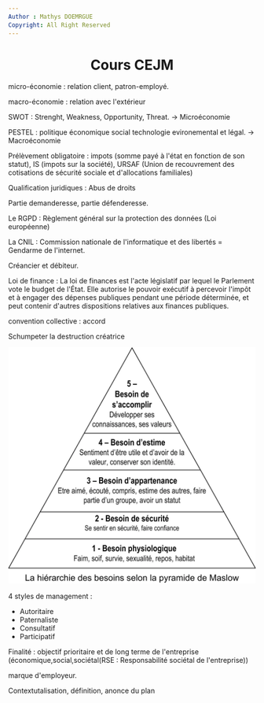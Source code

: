 ```yaml
---
Author : Mathys DOEMRGUE
Copyright: All Right Reserved
---
```


# <center> Cours CEJM

micro-économie : relation client, patron-employé.

macro-économie : relation avec l'extérieur

SWOT : Strenght, Weakness, Opportunity, Threat. -> Microéconomie

PESTEL : politique économique social technologie evironemental et légal. -> Macroéconomie

Prélèvement obligatoire : impots (somme payé à l'état en fonction de son statut), IS (impots sur la société), URSAF (Union de recouvrement des cotisations de sécurité sociale et d'allocations familiales)

Qualification juridiques : Abus de droits

Partie demanderesse, partie défenderesse.

Le RGPD : Règlement général sur la protection des données (Loi européenne)

La CNIL : Commission nationale de l'informatique et des libertés = Gendarme de l'internet.

Créancier et débiteur.

Loi de finance : La loi de finances est l'acte législatif par lequel le Parlement vote le budget de l'État. Elle autorise le pouvoir exécutif à percevoir l'impôt et à engager des dépenses publiques pendant une période déterminée, et peut contenir d'autres dispositions relatives aux finances publiques.

convention collective : accord

Schumpeter la destruction créatrice

![Pyramide-de-maslow](img/image.png)

4 styles de management :

- Autoritaire  
- Paternaliste  
- Consultatif  
- Participatif  

Finalité : objectif prioritaire et de long terme de l'entreprise (économique,social,sociétal(RSE : Responsabilité sociétal de l'entreprise))

marque d'employeur.

Contextutalisation, définition, anonce du plan
